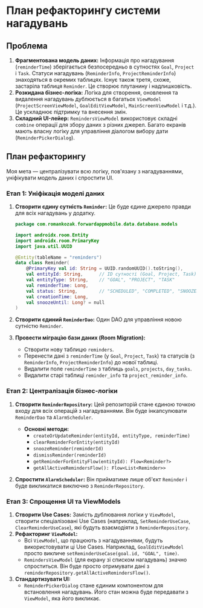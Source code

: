 # План рефакторингу системи нагадувань

## Проблема

1.  **Фрагментована модель даних:** Інформація про нагадування (`reminderTime`) зберігається безпосередньо в сутностях `Goal`, `Project` і `Task`. Статуси нагадувань (`ReminderInfo`, `ProjectReminderInfo`) знаходяться в окремих таблицях. Існує також третя, схоже, застаріла таблиця `Reminder`. Це створює плутанину і надлишковість.
2.  **Розкидана бізнес-логіка:** Логіка для створення, оновлення та видалення нагадувань дублюється в багатьох `ViewModel` (`ProjectScreenViewModel`, `GoalEditViewModel`, `MainScreenViewModel` і т.д.). Це ускладнює підтримку та внесення змін.
3.  **Складний UI-лейер:** `RemindersViewModel` використовує складні `combine` операції для збору даних з різних джерел. Багато екранів мають власну логіку для управління діалогом вибору дати (`ReminderPickerDialog`).

## План рефакторингу

Моя мета — централізувати всю логіку, пов'язану з нагадуваннями, уніфікувати модель даних і спростити UI.

### Етап 1: Уніфікація моделі даних

1.  **Створити єдину сутність `Reminder`:** Це буде єдине джерело правди для всіх нагадувань у додатку.

    ```kotlin
    package com.romankozak.forwardappmobile.data.database.models

    import androidx.room.Entity
    import androidx.room.PrimaryKey
    import java.util.UUID

    @Entity(tableName = "reminders")
    data class Reminder(
        @PrimaryKey val id: String = UUID.randomUUID().toString(),
        val entityId: String,      // ID сутності (Goal, Project, Task)
        val entityType: String,    // "GOAL", "PROJECT", "TASK"
        val reminderTime: Long,
        val status: String,        // "SCHEDULED", "COMPLETED", "SNOOZED", "DISMISSED"
        val creationTime: Long,
        val snoozeUntil: Long? = null
    )
    ```

2.  **Створити єдиний `ReminderDao`:** Один DAO для управління новою сутністю `Reminder`.
3.  **Провести міграцію бази даних (Room Migration):**
    *   Створити нову таблицю `reminders`.
    *   Перенести дані з `reminderTime` (у `Goal`, `Project`, `Task`) та статусів (з `ReminderInfo`, `ProjectReminderInfo`) до нової таблиці.
    *   Видалити поле `reminderTime` з таблиць `goals`, `projects`, `day_tasks`.
    *   Видалити старі таблиці `reminder_info` та `project_reminder_info`.

### Етап 2: Централізація бізнес-логіки

1.  **Створити `ReminderRepository`:** Цей репозиторій стане єдиною точкою входу для всіх операцій з нагадуваннями. Він буде інкапсулювати `ReminderDao` та `AlarmScheduler`.
    *   **Основні методи:**
        *   `createOrUpdateReminder(entityId, entityType, reminderTime)`
        *   `clearReminderForEntity(entityId)`
        *   `snoozeReminder(reminderId)`
        *   `dismissReminder(reminderId)`
        *   `getReminderForEntityFlow(entityId): Flow<Reminder?>`
        *   `getAllActiveRemindersFlow(): Flow<List<Reminder>>`

2.  **Спростити `AlarmScheduler`:** Він прийматиме лише об'єкт `Reminder` і буде викликатися виключно з `ReminderRepository`.

### Етап 3: Спрощення UI та ViewModels

1.  **Створити Use Cases:** Замість дублювання логіки у `ViewModel`, створити спеціалізовані Use Cases (наприклад, `SetReminderUseCase`, `ClearReminderUseCase`), які будуть взаємодіяти з `ReminderRepository`.
2.  **Рефакторинг `ViewModel`:**
    *   Всі `ViewModel`, що працюють з нагадуваннями, будуть використовувати ці Use Cases. Наприклад, `GoalEditViewModel` просто викличе `setReminderUseCase(goal.id, "GOAL", time)`.
    *   `RemindersViewModel` (для екрану зі списком нагадувань) значно спроститься. Він буде просто отримувати дані з `reminderRepository.getAllActiveRemindersFlow()`.
3.  **Стандартизувати UI:**
    *   `ReminderPickerDialog` стане єдиним компонентом для встановлення нагадувань. Його стан можна буде передавати з `ViewModel`, яка його викликає.
